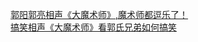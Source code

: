   
[郭阳郭亮相声《大魔术师》,魔术师都逗乐了！](http://www.dianyue.me/archives/717/f9f3sq0w5f7iy549/)  
[搞笑相声《大魔术师》看郭氏兄弟如何搞笑](http://www.dianyue.me/archives/938/m3hi090hfofxgv6s/)